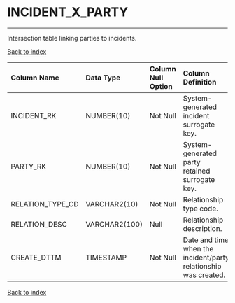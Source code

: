 # INCIDENT_X_PARTY

---

Intersection table linking parties to incidents.

[Back to index](./index.md)

| Column Name      | Data Type     | Column Null Option   | Column Definition                                               |
|:-----------------|:--------------|:---------------------|:----------------------------------------------------------------|
| INCIDENT_RK      | NUMBER(10)    | Not Null             | System-generated incident surrogate key.                        |
| PARTY_RK         | NUMBER(10)    | Not Null             | System-generated party retained surrogate key.                  |
| RELATION_TYPE_CD | VARCHAR2(10)  | Not Null             | Relationship type code.                                         |
| RELATION_DESC    | VARCHAR2(100) | Null                 | Relationship description.                                       |
| CREATE_DTTM      | TIMESTAMP     | Not Null             | Date and time when the incident/party relationship was created. |

[Back to index](./index.md)